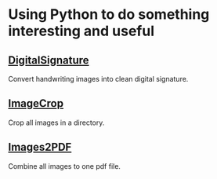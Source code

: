 # Using Python to do something interesting and useful


## [DigitalSignature](https://github.com/yingwang-git/PythonToolkit/tree/master/DigitalSignature)

Convert handwriting images into clean digital signature.

## [ImageCrop](https://github.com/yingwang-git/Python_Toolkit/tree/master/ImageCrop)

Crop all images in a directory.

## [Images2PDF](https://github.com/yingwang-git/Python_Toolkit/tree/master/Images2PDF)

Combine all images to one pdf file.
